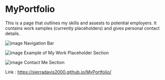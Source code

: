 # MyPortfolio

This is a page that outlines my skills and assests to potential employers. It contains work samples (currently placeholders) and gives personal contact details. 

![image](https://user-images.githubusercontent.com/99284604/156937067-5605f8bb-0f57-4352-8482-e512bee38f82.png)
Navigation Bar

![image](https://user-images.githubusercontent.com/99284604/156937130-7cfc83f2-803a-4ce4-92c7-ad7f6b552270.png)
Example of My Work Placeholder Section

![image](https://user-images.githubusercontent.com/99284604/156937155-39a61399-917b-4827-851b-cad017f31d44.png)
Contact Me Section

Link : https://sierradavis2000.github.io/MyPortfolio/

